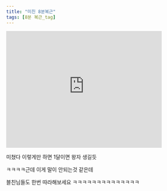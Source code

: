 ```yaml
---
title: "미친 8분복근"
tags: [8분 복근_tag]
---
```

  <iframe width="420" height="315" src="https://www.youtube.com/embed/Yya4B3AJ5y8" frameborder="0" allowfullscreen></iframe>
  <p> 미쳤다 이렇게만 하면 1달이면 왕자 생길듯</p>
  <p> ㅋㅋㅋㅋ근데 이게 말이 안되는것 같은데  </p>
  <p> 블친님들도 한번 따라해보세요 ㅋㅋㅋㅋㅋㅋㅋㅋㅋㅋㅋㅋㅋㅋ </p>
